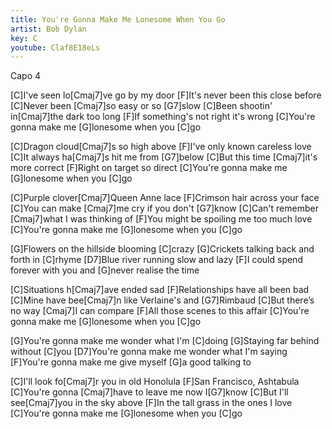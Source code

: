 ```yaml
---
title: You're Gonna Make Me Lonesome When You Go
artist: Bob Dylan
key: C
youtube: Claf8E18eLs
---
```


Capo 4

[C]I've seen lo[Cmaj7]ve go by my door
[F]It's never been this close before
[C]Never been [Cmaj7]so easy or so [G7]slow
[C]Been shootin' in[Cmaj7]the dark too long
[F]If something's not right it's wrong
[C]You're gonna make me [G]lonesome when you [C]go

[C]Dragon cloud[Cmaj7]s so high above
[F]I've only known careless love
[C]It always ha[Cmaj7]s hit me from [G7]below
[C]But this time [Cmaj7]it's more correct
[F]Right on target so direct
[C]You're gonna make me [G]lonesome when you [C]go

[C]Purple clover[Cmaj7]Queen Anne lace
[F]Crimson hair across your face
[C]You can make [Cmaj7]me cry if you don't [G7]know
[C]Can't remember [Cmaj7]what I was thinking of
[F]You might be spoiling me too much love
[C]You're gonna make me [G]lonesome when you [C]go

[G]Flowers on the hillside blooming [C]crazy
[G]Crickets talking back and forth in [C]rhyme
[D7]Blue river running slow and lazy
[F]I could spend forever with you and [G]never realise the time

[C]Situations h[Cmaj7]ave ended sad
[F]Relationships have all been bad
[C]Mine have bee[Cmaj7]n like Verlaine's and [G7]Rimbaud
[C]But there’s no way [Cmaj7]I can compare
[F]All those scenes to this affair
[C]You're gonna make me [G]lonesome when you [C]go

[G]You're gonna make me wonder what I'm [C]doing
[G]Staying far behind without [C]you
[D7]You're gonna make me wonder what I'm saying
[F]You're gonna make me give myself [G]a good talking to

[C]I'll look fo[Cmaj7]r you in old Honolula
[F]San Francisco, Ashtabula
[C]You're gonna [Cmaj7]have to leave me now I[G7]know
[C]But I'll see[Cmaj7]you in the sky above
[F]In the tall grass in the ones I love
[C]You're gonna make me [G]lonesome when you [C]go
